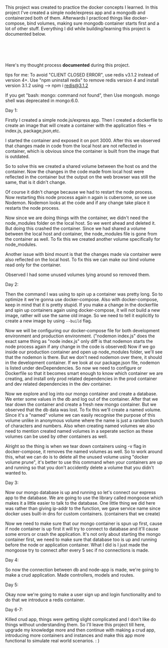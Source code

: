 This project was created to practice the docker concepts I learned. In this project I've created a simple node/express app and a mongodb and containerzed both of them. Afterwards I practiced things like docker-compose, bind volumes, making sure mongodb container starts first and a lot of other stuff. Everything I did while building/learning this project is documented below.
<br>
<br>
<br>
<br>
<br>

Here's my thought process <b>documented</b> during this project.

tips for me:
To avoid "CLIENT CLOSED ERROR", use redis v3.1.2 instead of version 4+. Use "npm uninstall redis" to remove redis version 4 and install version 3.1.2 using --> npm i redis@3.1.2

If you get "bash: mongo: command not found", then Use mongosh. mongo shell was deprecated in mongo:6.0.


Day 1:

Firstly I created a simple node.js/express app. Then I created a dockerfile to create an image that will create a container with the application files -> index.js, package,json,etc.

I started the container and exposed it on port 3000. After this we observed that changes made in code from the local host are not reflected in container, which is obvious since the container is built from the image that is outdated.

So to solve this we created a shared volume between the host os and the container. Now the changes in the code made from local host were reflected in the container but the output on the web browser was still the same, that is it didn't change.

Of course it didn't change because we had to restart the node process. Now restarting this node process again n again is cubersome, so we use Nodemon.
Nodemon looks at the code and if any change take place it restarts the node process.

Now since we are doing things with the container, we didn't need the node_modules folder on the local host. So we went ahead and deleted it. But doing this crashed the container. 
Since we had shared a volume between the local host and container, the node_modules file is gone from the container as well.
To fix this we created another volume specifically for node_modules.

Another issue with bind mount is that the changes made via container were also reflected on the local host. To fix this we can make our bind volume read only for the container.

Observed I had some unused volumes lying around so removed them. 


Day 2:

Then the command I was using to spin up a container was pretty long. So to optimize it we're gonna use docker-compose. Also with docker-compose, keep in mind that it is pretty stupid. If you make a change in the dockerfile and spin up containers again using docker-compose, it will not build a new image, rather will use the same old image. So we need to tell it explicitly to create a new image by using `--build` flag.

Now we will be configuring our docker-compose file for both development environment and production environment.
("nodemon index.js" does  the exact same thing as "node index.js" only diff is that nodemon starts the node process again if any change in the code is observed)
Now if we go inside our production container and open up node_modules folder, we'll see that the nodemon is there. But we don't need nodemon over there, it should in the development container. If we look at our package.json file, nodemon is listed under devDependencies.
So now we need to configure or Dockerfile so that it becomes smart enough to know which container we are creating, and install only prod related dependencies in the prod container and dev related dependencies in the dev container.

Now we explore and log into our mongo container and create a database. We enter some values in the db and log out of the container. After that we tear down the container and create a fresh new mongo container. But we observed that the db data was lost. To fix this we'll create a named volume. Since it's a "named" volume we can easily recognise the purpose of this volume unlike in anonymous volume where the name is just a random bunch of characters and numbers.
Also when creating named volumes we also need to mention created named volumes in a seperate section as these volumes can be used by other containers as well.

Alright so the thing is when we tear down containers using -v flag in docker-compose, it removes the named volumes as well. So to work around this, what we can do is to delete all the unused volume using "docker volume prune", it's better to use this command when your containers are up and running so that you don't accidently delete a volume that you didn't wanted to.

Day 3:

Now our mongo database is up and running so let's connect our express app to the database. We are going to use the library called mongoose which makes it a little easier to talk to the database. One little thing we did here was rather than giving ip-addr to the function, we gave service name since docker uses built-in dns for custom containers. (containers that we create)

Now we need to make sure that our mongo container is spun up first, cause if node container is up first it will try to connect to database and it'll cause some errors or crash the application.
It's not only about starting the mongo container first, we need to make sure that database too is up and running before the node or application container. What I did is I just made the mongoose try to connect after every 5 sec if no connections is made.

Day 4:

So now the connection between db and node-app is made, we're going to make a crud application. Made controllers, models and routes.

Day 5:

Okay now we're going to make a user sign up and login functionality and to do that we introduce a redis container.

Day 6-7:

Killed crud app, things were getting slight complicated and I don't like do things without understanding them. So I'll leave this project till here, upgrade my knowledge more and then continue with making a crud app, introducing more containers and instances and make this app more functional to simulate real world scenarios. : )

